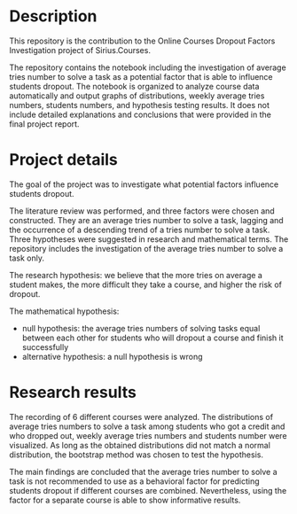 # Description
This repository is the contribution to the Online Courses Dropout Factors Investigation project of Sirius.Courses.

The repository contains the notebook including the investigation of average tries number to solve a task as a potential factor that is able to influence students dropout. The notebook is organized to analyze course data automatically and output graphs of distributions, weekly average tries numbers, students numbers, and hypothesis testing results. It does not include detailed explanations and conclusions that were provided in the final project report.

# Project details
The goal of the project was to investigate what potential factors influence students dropout.

The literature review was performed, and three factors were chosen and constructed. They are an average tries number to solve a task, lagging and the occurrence of a descending trend of a tries number to solve a task. Three hypotheses were suggested in research and mathematical terms. The repository includes the investigation of the average tries number to solve a task only.

The research hypothesis: we believe that the more tries on average a student makes, the more difficult they take a course, and higher the risk of dropout.

The mathematical hypothesis:

- null hypothesis: the average tries numbers of solving tasks equal between each other for students who will dropout a course and finish it successfully
- alternative hypothesis: a null hypothesis is wrong   
# Research results
The recording of 6 different courses were analyzed. The distributions of average tries numbers to solve a task among students who got a credit and who dropped out, weekly average tries numbers and students number were visualized. As long as the obtained distributions did not match a normal distribution, the bootstrap method was chosen to test the hypothesis.

The main findings are concluded that the average tries number to solve a task is not recommended to use as a behavioral factor for predicting students dropout if different courses are combined. Nevertheless, using the factor for a separate course is able to show informative results.
